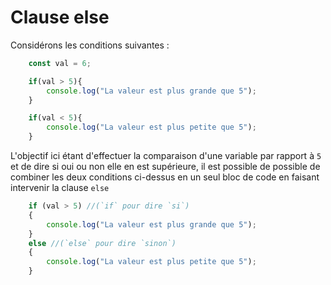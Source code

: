 # Clause else 
Considérons les conditions suivantes : 

```js
    const val = 6;

    if(val > 5){
        console.log("La valeur est plus grande que 5");
    }

    if(val < 5){
        console.log("La valeur est plus petite que 5");
    }
```

L'objectif ici étant d'effectuer la comparaison d'une variable par rapport à `5` et de dire si oui ou non elle en est supérieure, il est possible de possible de combiner les deux conditions ci-dessus en un seul bloc de code en faisant intervenir la clause `else`

```js
    if (val > 5) //(`if` pour dire `si`)
    { 
        console.log("La valeur est plus grande que 5");
    } 
    else //(`else` pour dire `sinon`)
    { 
        console.log("La valeur est plus petite que 5");
    }
```